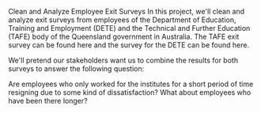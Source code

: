 Clean and Analyze Employee Exit Surveys
In this project, we'll clean and analyze exit surveys from employees of the Department of Education, Training and Employment (DETE) and the Technical and Further Education (TAFE) body of the Queensland government in Australia. The TAFE exit survey can be found here and the survey for the DETE can be found here.

We'll pretend our stakeholders want us to combine the results for both surveys to answer the following question:

Are employees who only worked for the institutes for a short period of time resigning due to some kind of dissatisfaction? What about employees who have been there longer?
